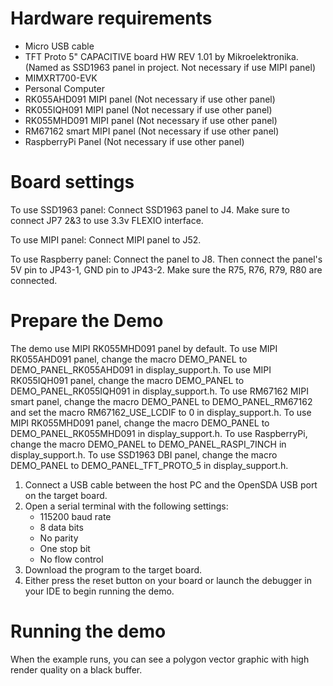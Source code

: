 Hardware requirements
===================
- Micro USB cable
- TFT Proto 5" CAPACITIVE board HW REV 1.01 by Mikroelektronika. (Named as SSD1963 panel in project. Not necessary if use MIPI panel)
- MIMXRT700-EVK
- Personal Computer
- RK055AHD091 MIPI panel (Not necessary if use other panel)
- RK055IQH091 MIPI panel (Not necessary if use other panel)
- RK055MHD091 MIPI panel (Not necessary if use other panel)
- RM67162 smart MIPI panel (Not necessary if use other panel)
- RaspberryPi Panel (Not necessary if use other panel)

Board settings
============
To use SSD1963 panel:
Connect SSD1963 panel to J4. Make sure to connect JP7 2&3 to use 3.3v FLEXIO interface.

To use MIPI panel:
Connect MIPI panel to J52.

To use Raspberry panel:
Connect the panel to J8. Then connect the panel's 5V pin to JP43-1, GND pin to JP43-2.
Make sure the R75, R76, R79, R80 are connected.

Prepare the Demo
===============
The demo use MIPI RK055MHD091 panel by default.
To use MIPI RK055AHD091 panel, change the macro DEMO_PANEL to DEMO_PANEL_RK055AHD091 in display_support.h.
To use MIPI RK055IQH091 panel, change the macro DEMO_PANEL to DEMO_PANEL_RK055IQH091 in display_support.h.
To use RM67162 MIPI smart panel, change the macro DEMO_PANEL to DEMO_PANEL_RM67162 and set the macro RM67162_USE_LCDIF to 0 in display_support.h.
To use MIPI RK055MHD091 panel, change the macro DEMO_PANEL to DEMO_PANEL_RK055MHD091 in display_support.h.
To use RaspberryPi, change the macro DEMO_PANEL to DEMO_PANEL_RASPI_7INCH in display_support.h.
To use SSD1963 DBI panel, change the macro DEMO_PANEL to DEMO_PANEL_TFT_PROTO_5 in display_support.h.

1.  Connect a USB cable between the host PC and the OpenSDA USB port on the target board.
2.  Open a serial terminal with the following settings:
    - 115200 baud rate
    - 8 data bits
    - No parity
    - One stop bit
    - No flow control
3.  Download the program to the target board.
4.  Either press the reset button on your board or launch the debugger in your IDE to begin running the demo.

Running the demo
===============
When the example runs, you can see a polygon vector graphic with high render quality on a black buffer.
